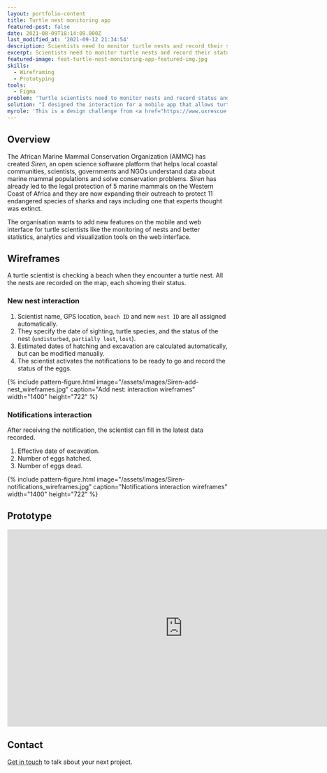 ```yaml
---
layout: portfolio-content
title: Turtle nest monitoring app
featured-post: false
date: 2021-08-09T18:14:09.000Z
last_modified_at: '2021-09-12 21:34:54'
description: Scientists need to monitor turtle nests and record their status to measure the effectiveness of strategies to protect the aquatic megafauna and their habitats.
excerpt: Scientists need to monitor turtle nests and record their status to measure the effectiveness of strategies to protect the aquatic megafauna and their habitats.
featured-image: feat-turtle-nest-monitoring-app-featured-img.jpg
skills:
  - Wireframing
  - Prototyping
tools:
  - Figma
problem: 'Turtle scientists need to monitor nests and record status and number of hatchings so that they can measure the effectiveness of <a href="https://www.ammco.org" target="_blank" rel="noopener" title="Go to the African Marine Mammal Conservation Organization website">AMMC</a> strategies to protect the aquatic megafauna and their habitats.'
solution: "I designed the interaction for a mobile app that allows turtle scientists to record new turtle nests and receive notifications when they're ready to hatch. This would help them checking how many eggs have hatched and how many have not."
myrole: 'This is a design challenge from <a href="https://www.uxrescue.org/" target="_blank" rel="noopener" title="Go to the UX Rescue website">UX Rescue</a>. Based on a definition of the user group, their needs, user stories, and the data recorded, I proposed wireframes and a live prototype.'
---
```

## Overview

The African Marine Mammal Conservation Organization (AMMC) has created *Siren*, an open science software platform that helps local coastal communities, scientists, governments and NGOs understand data about marine mammal populations and solve conservation problems. *Siren* has already led to the legal protection of 5 marine mammals on the Western Coast of Africa and they are now expanding their outreach to protect 11 endangered species of sharks and rays including one that experts thought was extinct.

The organisation wants to add new features on the mobile and web interface for turtle scientists like the monitoring of nests and better statistics, analytics and visualization tools on the web interface.

## Wireframes

A turtle scientist is checking a beach when they encounter a turtle nest. All the nests are recorded on the map, each showing their status.

### New nest interaction

<ol>
<li>Scientist name, GPS location, <code>beach ID</code> and new <code>nest ID</code> are all assigned automatically.</li>
<li>They specify the date of sighting, turtle species, and the status of the nest (<code>undisturbed</code>, <code>partially lost</code>, <code>lost</code>).</li>
<li>Estimated dates of hatching and excavation are calculated automatically, but can be modified manually.</li>
<li>The scientist activates the notifications to be ready to go and record the status of the eggs.</li>
</ol>

{% include pattern-figure.html image="/assets/images/Siren-add-nest_wireframes.jpg" caption="Add nest: interaction wireframes" width="1400" height="722" %}

### Notifications interaction

After receiving the notification, the scientist can fill in the latest data recorded.

<ol>
<li>Effective date of excavation.</li>
<li>Number of eggs hatched.</li>
<li>Number of eggs dead.</li>
</ol>

{% include pattern-figure.html image="/assets/images/Siren-notifications_wireframes.jpg" caption="Notifications interaction wireframes" width="1400" height="722" %}

## Prototype

<div class="iframe-container"><iframe loading="lazy" style="border: 1px solid rgba(0, 0, 0, 0.1);" width="800" height="450" src="https://www.figma.com/embed?embed_host=share&amp;url=https%3A%2F%2Fwww.figma.com%2Fproto%2FpNyDsJ0tQXauivuJeXJDc3%2FSIREN-Mobile-application-%E2%80%93-Exercise%3Fnode-id%3D2%253A2" allowfullscreen=""></iframe></div>

## Contact

<a href="mailto:contacts@silviamaggidesign.com" title="Email me">Get in touch</a> to talk about your next project.
